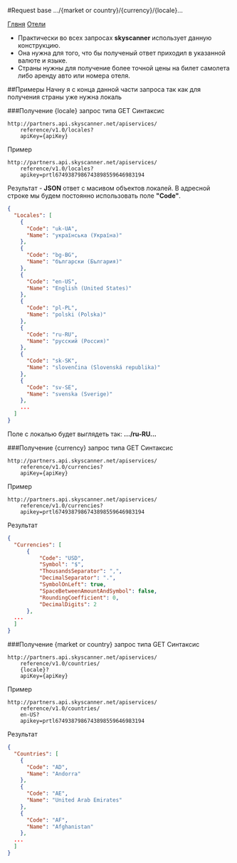 #Request base .../{market or country}/{currency}/{locale}...

[Глвня](https://github.com/tolyaganzin/skyscanner-RU) [Отели](https://github.com/tolyaganzin/skyscanner-RU/blob/master/hotels.md)

* Практически во всех запросах **skyscanner** использует данную конструкцию.
* Она нужна для того, что бы полученый ответ приходил в указанной валюте и языке.
* Страны нужны для получение более точной цены на билет самолета либо аренду авто или номера отеля.


##Примеры
Начну я с конца данной части запроса так как для получения страны уже нужна локаль

###Получение {locale} запрос типа GET
Синтаксис
```
http://partners.api.skyscanner.net/apiservices/
    reference/v1.0/locales?
    apiKey={apiKey}
```
Пример
```
http://partners.api.skyscanner.net/apiservices/
    reference/v1.0/locales?
    apikey=prtl6749387986743898559646983194
```
Результат - **JSON** ответ с масивом объектов локалей. В адресной строке мы будем постоянно использовать поле **"Code"**.

```json
{
  "Locales": [
    {
      "Code": "uk-UA",
      "Name": "українська (Україна)"
    },   
    {
      "Code": "bg-BG",
      "Name": "български (България)"
    },
    {
      "Code": "en-US",
      "Name": "English (United States)"
    },
    {
      "Code": "pl-PL",
      "Name": "polski (Polska)"
    },
    {
      "Code": "ru-RU",
      "Name": "русский (Россия)"
    },
    {
      "Code": "sk-SK",
      "Name": "slovenčina (Slovenská republika)"
    },
    {
      "Code": "sv-SE",
      "Name": "svenska (Sverige)"
    },
    ...
  ]
}
```

Поле с локалью будет выглядеть так: **.../ru-RU...**


###Получение {currency} запрос типа GET
Синтаксис
```
http://partners.api.skyscanner.net/apiservices/
    reference/v1.0/currencies?
    apiKey={apiKey}
```
Пример
```
http://partners.api.skyscanner.net/apiservices/
    reference/v1.0/currencies?
    apikey=prtl6749387986743898559646983194
```
Результат
```json
{
  "Currencies": [
      {
          "Code": "USD",
          "Symbol": "$",
          "ThousandsSeparator": ",",
          "DecimalSeparator": ".",
          "SymbolOnLeft": true,
          "SpaceBetweenAmountAndSymbol": false,
          "RoundingCoefficient": 0,
          "DecimalDigits": 2
      },
  ...
  ]
}
```


###Получение {market or country} запрос типа GET
Синтаксис
```
http://partners.api.skyscanner.net/apiservices/
    reference/v1.0/countries/
    {locale}?
    apiKey={apiKey}
```
Пример
```
http://partners.api.skyscanner.net/apiservices/
    reference/v1.0/countries/
    en-US?
    apikey=prtl6749387986743898559646983194
```
Результат
```json
{
  "Countries": [
    {
      "Code": "AD",
      "Name": "Andorra"
    },
    {
      "Code": "AE",
      "Name": "United Arab Emirates"
    },
    {
      "Code": "AF",
      "Name": "Afghanistan"
    },
  ...
  ]
}
```
